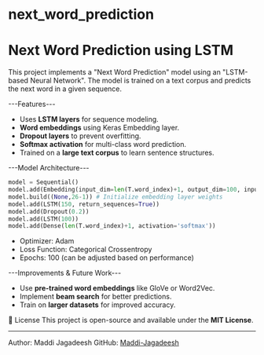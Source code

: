 # next_word_prediction
# Next Word Prediction using LSTM

This project implements a "Next Word Prediction" model using an "LSTM-based Neural Network". The model is trained on a text corpus and predicts the next word in a given sequence.

---Features---

- Uses **LSTM layers** for sequence modeling.
- **Word embeddings** using Keras Embedding layer.
- **Dropout layers** to prevent overfitting.
- **Softmax activation** for multi-class word prediction.
- Trained on a **large text corpus** to learn sentence structures.



---Model Architecture---

```python
model = Sequential()
model.add(Embedding(input_dim=len(T.word_index)+1, output_dim=100, input_length=26 - 1))
model.build((None,26-1)) # Initialize embedding layer weights
model.add(LSTM(150, return_sequences=True))
model.add(Dropout(0.2))
model.add(LSTM(100))
model.add(Dense(len(T.word_index)+1, activation='softmax'))
```


- Optimizer: Adam
- Loss Function: Categorical Crossentropy
- Epochs: 100 (can be adjusted based on performance)


---Improvements & Future Work---

- Use **pre-trained word embeddings** like GloVe or Word2Vec.
- Implement **beam search** for better predictions.
- Train on **larger datasets** for improved accuracy.


📜 License
This project is open-source and available under the **MIT License**.

---
Author: Maddi Jagadeesh 
GitHub: [Maddi-Jagadeesh](https://github.com/Maddi-Jagadeesh)


